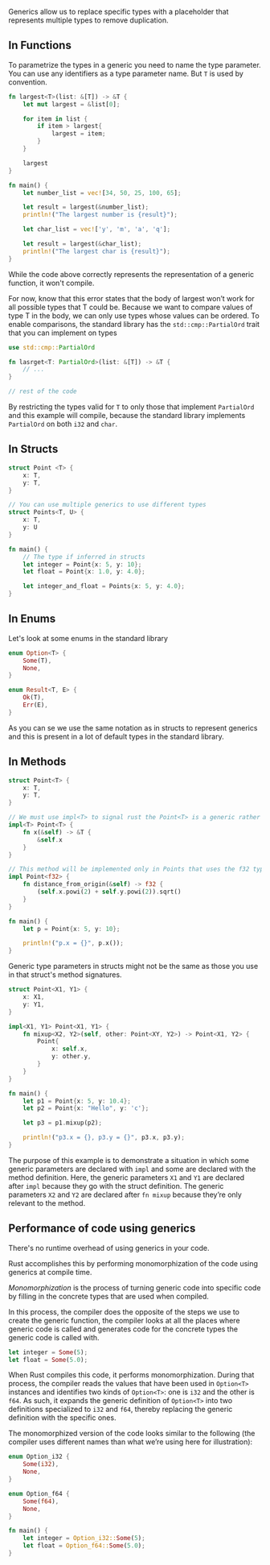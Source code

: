 Generics allow us to replace specific types with a placeholder that represents multiple types to remove duplication.
## In Functions
To parametrize the types in a generic you need to name the type parameter. You can use any identifiers as a type parameter name. But `T` is used by convention.
```rust
fn largest<T>(list: &[T]) -> &T {
	let mut largest = &list[0];

	for item in list {
		if item > largest{
			largest = item;
		}
	}

	largest
}

fn main() {
	let number_list = vec![34, 50, 25, 100, 65];

    let result = largest(&number_list);
    println!("The largest number is {result}");

    let char_list = vec!['y', 'm', 'a', 'q'];

    let result = largest(&char_list);
    println!("The largest char is {result}");
}
```

While the code above correctly represents the representation of a generic function, it won't compile.

For now, know that this error states that the body of largest won’t work for all possible types that T could be. Because we want to compare values of type T in the body, we can only use types whose values can be ordered. To enable comparisons, the standard library has the `std::cmp::PartialOrd` trait that you can implement on types
```rust
use std::cmp::PartialOrd

fn lasrget<T: PartialOrd>(list: &[T]) -> &T {
	// ...
}

// rest of the code
```

By restricting the types valid for `T` to only those that implement `PartialOrd` and this example will compile, because the standard library implements `PartialOrd` on both `i32` and `char`.
## In Structs
```rust
struct Point <T> {
	x: T,
	y: T,
}

// You can use multiple generics to use different types
struct Points<T, U> {
	x: T,
	y: U
}

fn main() {
	// The type if inferred in structs
	let integer = Point{x: 5, y: 10};
	let float = Point{x: 1.0, y: 4.0};

	let integer_and_float = Points{x: 5, y: 4.0};	
}
```
## In Enums
Let's look at some enums in the standard library
```rust
enum Option<T> {
	Some(T),
	None,
}

enum Result<T, E> {
	Ok(T),
	Err(E),
}
```

As you can se we use the same notation as in structs to represent generics and this is present in a lot of default types in the standard library.
## In Methods
```rust
struct Point<T> {
	x: T,
	y: T,
}

// We must use impl<T> to signal rust the Point<T> is a generic rather a concrete type.
impl<T> Point<T> {
	fn x(&self) -> &T {
		&self.x
	}
}

// This method will be implemented only in Points that uses the f32 type.
impl Point<f32> {
	fn distance_from_origin(&self) -> f32 {
		(self.x.powi(2) + self.y.powi(2)).sqrt()
	}
}

fn main() {
	let p = Point{x: 5, y: 10};

	println!("p.x = {}", p.x());
}
```

Generic type parameters in structs might not be the same as those you use in that struct's method signatures.
```rust
struct Point<X1, Y1> {
	x: X1,
	y: Y1,
}

impl<X1, Y1> Point<X1, Y1> {
	fn mixup<X2, Y2>(self, other: Point<XY, Y2>) -> Point<X1, Y2> {
		Point{
			x: self.x,
			y: other.y,
		}
	}
}

fn main() {
	let p1 = Point{x: 5, y: 10.4};
	let p2 = Point{x: "Hello", y: 'c'};

	let p3 = p1.mixup(p2);

	println!("p3.x = {}, p3.y = {}", p3.x, p3.y);
}
```

The purpose of this example is to demonstrate a situation in which some generic parameters are declared with `impl` and some are declared with the method definition. Here, the generic parameters `X1` and `Y1` are declared after `impl` because they go with the struct definition. The generic parameters `X2` and `Y2` are declared after `fn mixup` because they’re only relevant to the method.
## Performance of code using generics
There's no runtime overhead of using generics in your code.

Rust accomplishes this by performing monomorphization of the code using generics at compile time.

_Monomorphization_ is the process of turning generic code into specific code by filling in the concrete types that are used when compiled.

In this process, the compiler does the opposite of the steps we use to create the generic function, the compiler looks at all the places where generic code is called and generates code for the concrete types the generic code is called with.
```rust
let integer = Some(5);
let float = Some(5.0);
```

When Rust compiles this code, it performs monomorphization. During that process, the compiler reads the values that have been used in `Option<T>` instances and identifies two kinds of `Option<T>`: one is `i32` and the other is `f64`. As such, it expands the generic definition of `Option<T>` into two definitions specialized to `i32` and `f64`, thereby replacing the generic definition with the specific ones.

The monomorphized version of the code looks similar to the following (the compiler uses different names than what we’re using here for illustration):
```rust
enum Option_i32 {
    Some(i32),
    None,
}

enum Option_f64 {
    Some(f64),
    None,
}

fn main() {
    let integer = Option_i32::Some(5);
    let float = Option_f64::Some(5.0);
}
```
